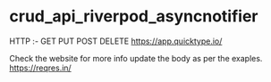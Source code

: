 # crud_api_riverpod_asyncnotifier

HTTP :- GET PUT POST DELETE
https://app.quicktype.io/

Check the website for more info update the body as per the exaples.
https://reqres.in/



